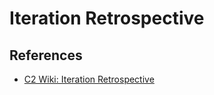 # Iteration Retrospective

## References

* [C2 Wiki: Iteration Retrospective](https://c2.com/cgi/wiki?IterationRetrospective)
